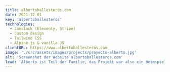 ```yaml
---
title: albertoballesteros.com
date: 2021-12-01
key: 'albertoballesteros'
technologies:
  - Jamstack (Eleventy, Stripe)
  - Custom design
  - Tailwind CSS
  - Alpine.js & vanilla JS
clientURL: https://www.albertoballesteros.com
image: './src/assets/images/projects/proyecto-alberto.jpg'
alt: 'Screenshot der Website albertoballesteros.com'
lead: 'Alberto ist Teil der Familie, das Projekt war also ein Heimspiel. Die Website, die mit der Jamstack-Methode (Eleventy, Netlify, Stripe) erstellt wurde, sollte die Dynamik, die Kraft und die Elektrizität des neuen Albums des Singer-Songwriters darstellen. Die Website verfügt über einen Shop zum Verkauf von Platten und anderen Merchandising-Produkten. '
---
```

